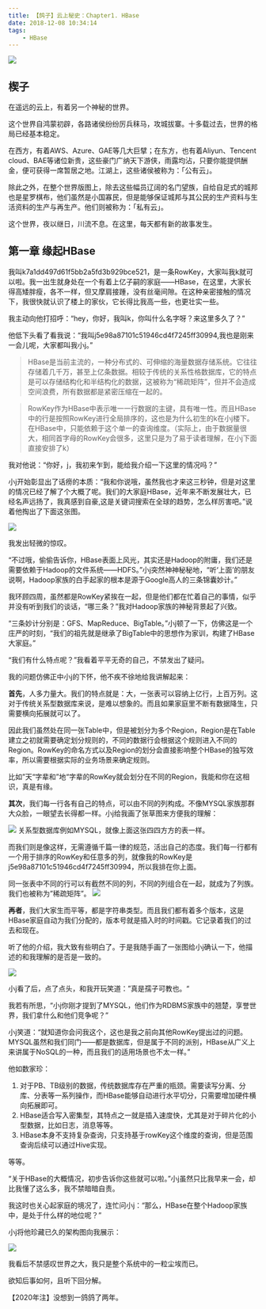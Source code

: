 ```yaml
---
title: 【鸽子】云上秘史：Chapter1. HBase
date: 2018-12-08 10:34:14
tags:
	- HBase
---
```


![](https://user-gold-cdn.xitu.io/2018/12/8/1678b9bb0c9cb9c8?w=1000&h=641&f=webp&s=63942)
## 楔子

在遥远的云上，有着另一个神秘的世界。

<!-- more -->

这个世界自鸿蒙初辟，各路诸侯纷纷厉兵秣马，攻城拔寨。十多载过去，世界的格局已经基本稳定。

在西方，有着AWS、Azure、GAE等几大巨擘；在东方，也有着Aliyun、Tencent cloud、BAE等诸位新贵，这些豪门广纳天下游侠，雨露均沾，只要你能提供酬金，便可获得一席暂居之地。江湖上，这些诸侯被称为：「公有云」。

除此之外，在整个世界版图上，除去这些幅员辽阔的名门望族，自给自足式的城邦也是星罗棋布，他们虽然是小国寡民，但是能够保证城邦与其公民的生产资料与生活资料的生产与再生产。他们则被称为：「私有云」。

这个世界，夜以继日，川流不息。在这里，每天都有新的故事发生。

## 第一章 缘起HBase

我叫k7a1dd497d61f5bb2a5fd3b929bce521，是一条RowKey，大家叫我k就可以啦。我一出生就身处在一个有着上亿子嗣的家庭——HBase，在这里，大家长得高矮胖瘦，各不一样，但又摩肩接踵，没有丝毫间隙。在这种亲密接触的情况下，我很快就认识了楼上的家伙，它长得比我高一些，也更壮实一些。

我主动向他打招呼：“hey，你好，我叫k，你叫什么名字呀？来这里多久了？”

他低下头看了看我说：“我叫j5e98a87101c51946cd4f7245ff30994,我也是刚来一会儿呢，大家都叫我小j。”

> HBase是当前主流的，一种分布式的、可伸缩的海量数据存储系统。它往往存储着几千万，甚至上亿条数据。相较于传统的关系性格数据库，它的特点是可以存储结构化和半结构化的数据，这被称为“稀疏矩阵”，但并不会造成空间浪费，所有数据都是紧密压缩在一起的。

> RowKey作为HBase中表示唯一一行数据的主键，具有唯一性。而且HBase中的行是按照RowKey进行全局排序的，这也是为什么初生的k在小j楼下。在HBase中，只能依赖于这个单一的查询维度。（实际上，由于数据量很大，相同首字母的RowKey会很多，这里只是为了易于读者理解，在小j下面直接安排了k）

我对他说：“你好，j，我初来乍到，能给我介绍一下这里的情况吗？”

小j开始彰显出了话痨的本质：“我和你说哦，虽然我也才来这三秒钟，但是对这里的情况已经了解了个大概了呢。我们的大家庭HBase，近年来不断发展壮大，已经名声远扬了，我真感到自豪,这是关键词搜索在全球的趋势，怎么样厉害吧。”说着他掏出了下面这张图。

![](https://user-gold-cdn.xitu.io/2018/12/3/1676fafef7c1227c?w=1462&h=607&f=png&s=61068)

我发出轻微的惊叹。

“不过哦，偷偷告诉你，HBase表面上风光，其实还是Hadoop的附庸，我们还是需要依赖于Hadoop的文件系统——HDFS。”小j突然神神秘秘地，“听‘上面’的朋友说啊，Hadoop家族的白手起家的根本是源于Google高人的三条锦囊妙计。”

我环顾四周，虽然都是RowKey紧挨在一起，但是他们都在忙着自己的事情，似乎并没有听到我们的谈话，“哪三条？”我对Hadoop家族的神秘背景起了兴致。

“三条妙计分别是：GFS、MapReduce、BigTable。”小j顿了一下，仿佛这是一个庄严的时刻，“我们的祖先就是继承了BigTable中的思想作为家训，构建了HBase大家庭。”

“我们有什么特点呢？”我看着平平无奇的自己，不禁发出了疑问。

我的问题仿佛正中小j的下怀，他不疾不徐地给我讲解起来：

**首先**，人多力量大。我们的特点就是：大，一张表可以容纳上亿行，上百万列。这对于传统关系型数据库来说，是难以想象的。而且如果家庭里不断有数据降生，只需要横向拓展就可以了。

因此我们虽然处在同一张Table中，但是被划分为多个Region，Region是在Table建立之初就需要确定划分规则的，不同的数据行会根据这个规则进入不同的Region。RowKey的命名方式以及Region的划分会直接影响整个HBase的独写效率，所以需要根据实际的业务场景来确定规则。

比如”天“字辈和”地“字辈的RowKey就会划分在不同的Region，我能和你在这相识，真是有缘。

**其次**，我们每一行各有自己的特点，可以由不同的列构成。不像MYSQL家族那群大众脸，一眼望去长得都一样。小j给我画了张草图来方便我的理解：

![](https://user-gold-cdn.xitu.io/2018/12/5/1677a19181d4df85?w=722&h=231&f=png&s=4131)
关系型数据库例如MYSQL，就像上面这张四四方方的表一样。

而我们则是像这样，无需遵循千篇一律的规范，活出自己的态度。我们每一行都有一个用于排序的RowKey和任意多的列，就像我的RowKey是j5e98a87101c51946cd4f7245ff30994，所以我排在你上面。

同一张表中不同的行可以有截然不同的列，不同的列组合在一起，就成为了列族。我们也被称为”稀疏矩阵”。
![](https://user-gold-cdn.xitu.io/2018/12/5/1677a1b767ba073d?w=468&h=153&f=png&s=14621)


**再者**，我们大家生而平等，都是字符串类型。而且我们都有着多个版本，这是HBase家庭自动为我们分配的，版本号就是插入时的时间戳。它记录着我们的过去和现在。

听了他的介绍，我大致有些明白了。于是我随手画了一张图给小j确认一下，他描述的和我理解的是否是一致的。

![](https://user-gold-cdn.xitu.io/2018/12/5/1677a2af8efdb189?w=824&h=456&f=png&s=47049)

小j看了后，点了点头，和我开玩笑道：”真是孺子可教也。“

我若有所思，“小j你刚才提到了MYSQL，他们作为RDBMS家族中的翘楚，享誉世界，我们拿什么和他们竞争呢？”

小j笑道：“就知道你会问我这个，这也是我之前向其他RowKey提出过的问题。MYSQL虽然和我们同门——都是数据库，但是属于不同的派别，HBase从广义上来讲属于NoSQL的一种，而且我们的适用场景也不太一样。”

他如数家珍：

1. 对于PB、TB级别的数据，传统数据库存在严重的瓶颈。需要读写分离、分库、分表等一系列操作，而HBase能够自动进行水平切分，只需要增加硬件横向拓展即可。
2. HBase适合写入密集型，其特点之一就是插入速度快，尤其是对于碎片化的小型数据，比如日志，消息等等。
3. HBase本身不支持复杂查询，只支持基于rowKey这个维度的查询，但是范围查询后续可以通过Hive实现。

等等。

“关于HBase的大概情况，初步告诉你这些就可以啦。”小j虽然只比我早来一会，却比我懂了这么多，我不禁暗暗自责。

我这时也关心起家庭的境况了，连忙问小j：“那么，HBase在整个Hadoop家族中，是处于什么样的地位呢？”

小j将他珍藏已久的架构图向我展示：

![](https://user-gold-cdn.xitu.io/2018/12/5/1677a3e00ed21892?w=928&h=585&f=png&s=363490)

我看后不禁感叹世界之大，我只是整个系统中的一粒尘埃而已。

欲知后事如何，且听下回分解。

【2020年注】没想到一鸽鸽了两年。




